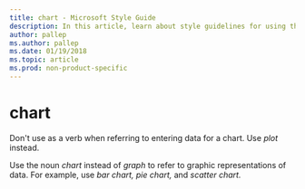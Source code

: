 ```yaml
---
title: chart - Microsoft Style Guide
description: In this article, learn about style guidelines for using the term 'chart' in Microsoft documentation.
author: pallep
ms.author: pallep
ms.date: 01/19/2018
ms.topic: article
ms.prod: non-product-specific
---
```


# chart

Don't use as a verb when referring to entering data for a chart. Use *plot* instead.

Use the noun *chart* instead of *graph* to refer to graphic representations of data. For example, use *bar chart, pie chart,* and *scatter chart.*
